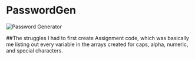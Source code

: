 # PasswordGen

![Password Generator](https://mrcaspento.github.io/PictureGarden/Pictures/password.PNG)

##The struggles
I had to first create Assignment code, which was basically me listing out every variable in the arrays created for caps, alpha, numeric, and special characters.
